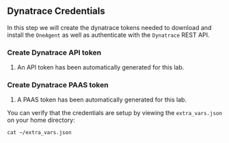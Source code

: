 ## Dynatrace Credentials

In this step we will create the dynatrace tokens needed to download and install the `OneAgent` as well as authenticate with the `Dynatrace` REST API.

### Create Dynatrace API token

1. An API token has been automatically generated for this lab.

### Create Dynatrace PAAS token

1. A PAAS token has been automatically generated for this lab.

You can verify that the credentials are setup by viewing the `extra_vars.json` on your home directory:

  ```bas
  cat ~/extra_vars.json
  ```
